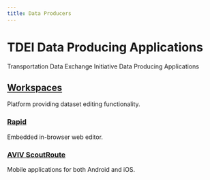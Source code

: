 ```yaml
---
title: Data Producers
---
```


# TDEI Data Producing Applications

Transportation Data Exchange Initiative Data Producing Applications

## [Workspaces](workspaces/index.md)

Platform providing dataset editing functionality.

### [Rapid](workspaces/rapid/index.md)

Embedded in-browser web editor.

### [AVIV ScoutRoute](workspaces/aviv-scoutroute/index.md)

Mobile applications for both Android and iOS.
